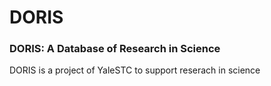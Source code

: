 DORIS
=====

### DORIS: A Database of Research in Science ###
DORIS is a project of YaleSTC to support reserach in science